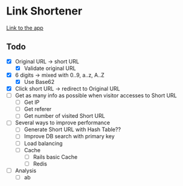 # Link Shortener
[Link to the app](ls-shortener-staging.herokuapp.com)


## Todo
- [x] Original URL -> short URL
  - [x] Validate original URL
- [x] 6 digits -> mixed with 0..9, a..z, A..Z
  - [x] Use Base62
- [x] Click short URL -> redirect to Original URL
- [ ] Get as many info as possible when visitor accesses to Short URL
  - [ ] Get IP
  - [ ] Get referer
  - [ ] Get number of visited Short URL
- [ ] Several ways to improve performance
  - [ ] Generate Short URL with Hash Table??
  - [ ] Improve DB search with primary key
  - [ ] Load balancing
  - [ ] Cache
    - [ ] Rails basic Cache
    - [ ] Redis
- [ ] Analysis
  - [ ] ab
